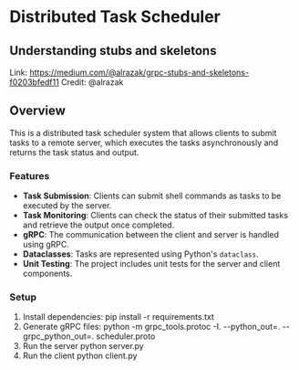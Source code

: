 # Distributed Task Scheduler

## Understanding stubs and skeletons
Link: https://medium.com/@alrazak/grpc-stubs-and-skeletons-f0203bfedf11 
Credit: @alrazak

## Overview
This is a distributed task scheduler system that allows clients to submit tasks to a remote server, which executes the tasks asynchronously and returns the task status and output.

### Features
- **Task Submission**: Clients can submit shell commands as tasks to be executed by the server.
- **Task Monitoring**: Clients can check the status of their submitted tasks and retrieve the output once completed.
- **gRPC**: The communication between the client and server is handled using gRPC.
- **Dataclasses**: Tasks are represented using Python's `dataclass`.
- **Unit Testing**: The project includes unit tests for the server and client components.

### Setup

1. Install dependencies:
   pip install -r requirements.txt
2. Generate gRPC files:
    python -m grpc_tools.protoc -I. --python_out=. --grpc_python_out=. scheduler.proto
3. Run the server
    python server.py
4. Run the client
    python client.py